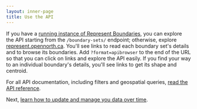 ```yaml
---
layout: inner-page
title: Use the API
---
```


If you have a <a href="{{ site.baseurl }}/docs/install/">running instance of Represent Boundaries</a>, you can explore the API starting from the `/boundary-sets/` endpoint; otherwise, explore [represent.opennorth.ca](http://represent.opennorth.ca/boundary-sets/). You'll see links to read each boundary set's details and to browse its boundaries. Add `?format=apibrowser` to the end of the URL so that you can click on links and explore the API easily. If you find your way to an individual boundary's details, you'll see links to get its shape and centroid.

For all API documentation, including filters and geospatial queries, <a href="{{ site.baseurl }}/docs/reference/">read the API reference</a>.

Next, <a href="{{ site.baseurl }}/docs/manage/">learn how to update and manage you data over time</a>.
